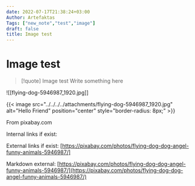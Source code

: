 ```yaml
---
date: 2022-07-17T21:38:24+03:00
Author: Artefaktas
Tags: ["new_note","test","image"]
draft: false
title: Image test
---
```


# Image test

> [!quote] Image test
> Write something here


![[flying-dog-5946987_1920.jpg]]


{{< image src="../../../../attachments/flying-dog-5946987_1920.jpg" alt="Hello Friend" position="center" style="border-radius: 8px;" >}}


From pixabay.com 

Internal links if exist:

External links if exist: [https://pixabay.com/photos/flying-dog-dog-angel-funny-animals-5946987/]

Markdown external: 
[https://pixabay.com/photos/flying-dog-dog-angel-funny-animals-5946987/](https://pixabay.com/photos/flying-dog-dog-angel-funny-animals-5946987/)

